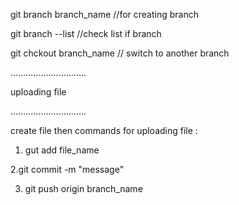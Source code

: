 git branch branch_name           //for creating branch 

git branch --list 		//check list if branch 

git chckout branch_name 	// switch to another branch 

..............................


uploading file 

..............................

create file 
then commands for uploading file :


1. gut add file_name 

2.git commit -m "message"

3. git push origin branch_name 

